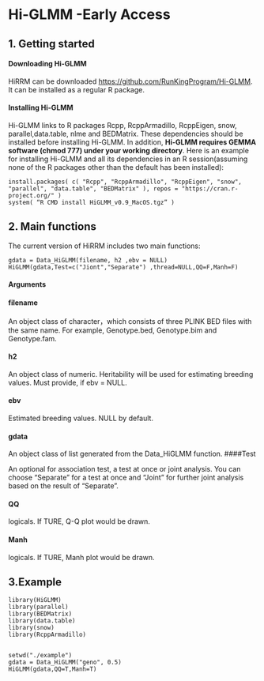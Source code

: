# Hi-GLMM -Early Access

## 1. Getting started
####	Downloading Hi-GLMM
HiRRM can be downloaded https://github.com/RunKingProgram/Hi-GLMM. It can be installed as a regular R package.
####	Installing Hi-GLMM
Hi-GLMM links to R packages Rcpp, RcppArmadillo, RcppEigen, snow, parallel,data.table, nlme and BEDMatrix. These dependencies should be installed before installing Hi-GLMM. In addition, **Hi-GLMM requires GEMMA software (chmod 777) under your working directory**. Here is an example for installing Hi-GLMM and all its dependencies in an R session(assuming none of the R packages other than the default has been installed):
```
install.packages( c( "Rcpp", "RcppArmadillo", "RcppEigen", "snow", "parallel", "data.table", "BEDMatrix" ), repos = "https://cran.r-project.org/" )
system( “R CMD install HiGLMM_v0.9_MacOS.tgz” )
```
## 2. Main functions
The current version of HiRRM includes two main functions:
```
gdata = Data_HiGLMM(filename, h2 ,ebv = NULL) 
HiGLMM(gdata,Test=c("Jiont","Separate") ,thread=NULL,QQ=F,Manh=F)
```
#### Arguments
#### filename
An object class of character，which consists of three PLINK BED files with the same name. For example, Genotype.bed, Genotype.bim and Genotype.fam.

#### h2
An object class of numeric. Heritability will be used for estimating breeding values. Must provide, if ebv = NULL.
#### ebv
Estimated breeding values. NULL by default.
#### gdata
An object class of list generated from the Data_HiGLMM function.
####Test

An optional for association test, a test at once or joint analysis. You can choose “Separate” for a test at once and “Joint” for further joint analysis based on the result of “Separate”.

#### QQ

logicals. If TURE, Q-Q plot would be drawn.

#### Manh

logicals. If TURE, Manh plot would be drawn.


## 3.Example
```
library(HiGLMM)
library(parallel)
library(BEDMatrix)
library(data.table)
library(snow)
library(RcppArmadillo)


setwd("./example")
gdata = Data_HiGLMM("geno", 0.5) 
HiGLMM(gdata,QQ=T,Manh=T)
```

